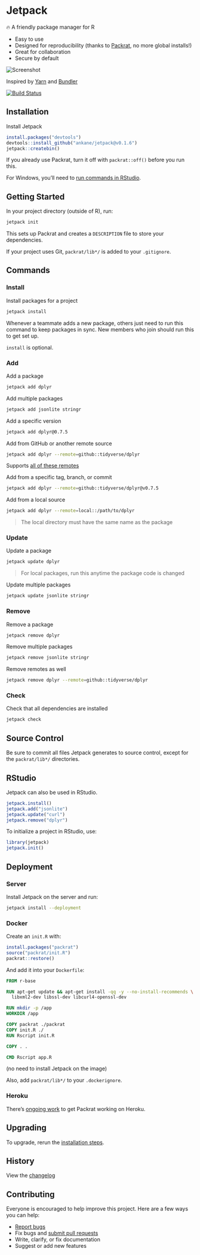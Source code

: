 # Jetpack

:fire: A friendly package manager for R

- Easy to use
- Designed for reproducibility (thanks to [Packrat](https://rstudio.github.io/packrat/), no more global installs!)
- Great for collaboration
- Secure by default

![Screenshot](https://gist.githubusercontent.com/ankane/b6988db2802aca68a589b31e41b44195/raw/62d228452da6c0a54330de33c6068da23d271996/console.gif)

Inspired by [Yarn](https://yarnpkg.com/) and [Bundler](https://bundler.io/)

[![Build Status](https://travis-ci.org/ankane/jetpack.svg?branch=master)](https://travis-ci.org/ankane/jetpack)

## Installation

Install Jetpack

```R
install.packages("devtools")
devtools::install_github("ankane/jetpack@v0.1.6")
jetpack::createbin()
```

If you already use Packrat, turn it off with `packrat::off()` before you run this.

For Windows, you’ll need to [run commands in RStudio](#rstudio).

## Getting Started

In your project directory (outside of R), run:

```sh
jetpack init
```

This sets up Packrat and creates a `DESCRIPTION` file to store your dependencies.

If your project uses Git, `packrat/lib*/` is added to your `.gitignore`.

## Commands

### Install

Install packages for a project

```sh
jetpack install
```

Whenever a teammate adds a new package, others just need to run this command to keep packages in sync. New members who join should run this to get set up.

`install` is optional.

### Add

Add a package

```sh
jetpack add dplyr
```

Add multiple packages

```sh
jetpack add jsonlite stringr
```

Add a specific version

```sh
jetpack add dplyr@0.7.5
```

Add from GitHub or another remote source

```sh
jetpack add dplyr --remote=github::tidyverse/dplyr
```

Supports [all of these remotes](https://cran.r-project.org/web/packages/devtools/vignettes/dependencies.html)

Add from a specific tag, branch, or commit

```sh
jetpack add dplyr --remote=github::tidyverse/dplyr@v0.7.5
```

Add from a local source

```sh
jetpack add dplyr --remote=local::/path/to/dplyr
```

> The local directory must have the same name as the package

### Update

Update a package

```sh
jetpack update dplyr
```

> For local packages, run this anytime the package code is changed

Update multiple packages

```sh
jetpack update jsonlite stringr
```

### Remove

Remove a package

```sh
jetpack remove dplyr
```

Remove multiple packages

```sh
jetpack remove jsonlite stringr
```

Remove remotes as well

```sh
jetpack remove dplyr --remote=github::tidyverse/dplyr
```

### Check

Check that all dependencies are installed

```sh
jetpack check
```

## Source Control

Be sure to commit all files Jetpack generates to source control, except for the `packrat/lib*/` directories.

## RStudio

Jetpack can also be used in RStudio.

```R
jetpack.install()
jetpack.add("jsonlite")
jetpack.update("curl")
jetpack.remove("dplyr")
```

To initialize a project in RStudio, use:

```R
library(jetpack)
jetpack.init()
```

## Deployment

### Server

Install Jetpack on the server and run:

```sh
jetpack install --deployment
```

### Docker

Create an `init.R` with:

```R
install.packages("packrat")
source("packrat/init.R")
packrat::restore()
```

And add it into your `Dockerfile`:

```Dockerfile
FROM r-base

RUN apt-get update && apt-get install -qq -y --no-install-recommends \
  libxml2-dev libssl-dev libcurl4-openssl-dev

RUN mkdir -p /app
WORKDIR /app

COPY packrat ./packrat
COPY init.R ./
RUN Rscript init.R

COPY . .

CMD Rscript app.R
```

(no need to install Jetpack on the image)

Also, add `packrat/lib*/` to your `.dockerignore`.

### Heroku

There’s [ongoing work](https://github.com/virtualstaticvoid/heroku-buildpack-r/issues/110) to get Packrat working on Heroku.

## Upgrading

To upgrade, rerun the [installation steps](#installation).

## History

View the [changelog](https://github.com/ankane/jetpack/blob/master/NEWS.md)

## Contributing

Everyone is encouraged to help improve this project. Here are a few ways you can help:

- [Report bugs](https://github.com/ankane/jetpack/issues)
- Fix bugs and [submit pull requests](https://github.com/ankane/jetpack/pulls)
- Write, clarify, or fix documentation
- Suggest or add new features
